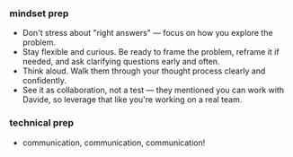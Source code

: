 ###  mindset prep
- Don't stress about "right answers" — focus on how you explore the problem.
- Stay flexible and curious. Be ready to frame the problem, reframe it if needed, and ask clarifying questions early and often.
- Think aloud. Walk them through your thought process clearly and confidently.
- See it as collaboration, not a test — they mentioned you can work with Davide, so leverage that like you're working on a real team.


###  technical prep
- communication, communication, communication!
